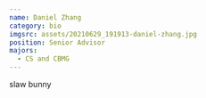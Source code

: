 ```yaml
---
name: Daniel Zhang
category: bio
imgsrc: assets/20210629_191913-daniel-zhang.jpg
position: Senior Advisor
majors:
  - CS and CBMG
---
```

slaw bunny